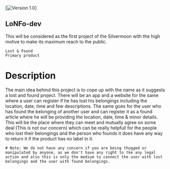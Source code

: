 [![Version 1.0](https://img.shields.io/badge/version-2.4-brightgreen.svg)]

## LoNFo-dev

>>>
This will be considered as the first project of the Silvermoon with the high motive to make its maximum reach to the public.
>>>

`Lost & Found`    
`Primary product`


# Description

>>>
The main idea behind this project is to cope up with the name as it suggests a lost and found project.
There will be an app and a website for the same where a user can register if he has lost his belongings including the location, date, time and few descriptions.
The same goes for the user who has found the belonging of another user and can register it as a found article where he will be providing the location, date, time & minor details.
This will be the place where they can meet and mutually agree on some deal (This is not our concern) which can be really helpfull for the people who lost their belongings and the person who founds it does have any way to return it if the product has no label in it.

`# Note: We do not have any concern if you are being thugged or manipulated by anyone, as we don't have any right to tke any legal action and also this is only the medium to connect the user with lost belongings and the user with found belongings.`